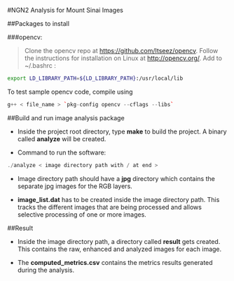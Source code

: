 #NGN2 Analysis for Mount Sinai Images

##Packages to install

###opencv: 
>Clone the opencv repo at https://github.com/Itseez/opencv. Follow the 
instructions for installation on Linux at http://opencv.org/. Add to 
~/.bashrc :
```bash
export LD_LIBRARY_PATH=${LD_LIBRARY_PATH}:/usr/local/lib
```
To test sample opencv code, compile using 
```c++
g++ < file_name > `pkg-config opencv --cflags --libs`
```

##Build and run image analysis package

+ Inside the project root directory, type **make** to build the project.
A binary called **analyze** will be created.

+ Command to run the software:
```c++
./analyze < image directory path with / at end >
```

+ Image directory path should have a **jpg** directory which contains the 
separate jpg images for the RGB layers.

+ **image_list.dat** has to be created inside the image directory path. This 
tracks the different images that are being processed and allows selective 
processing of one or more images.

##Result

+ Inside the image directory path, a directory called **result** gets created. 
This contains the raw, enhanced and analyzed images for each image.

+ The **computed_metrics.csv** contains the metrics results generated during 
the analysis.

